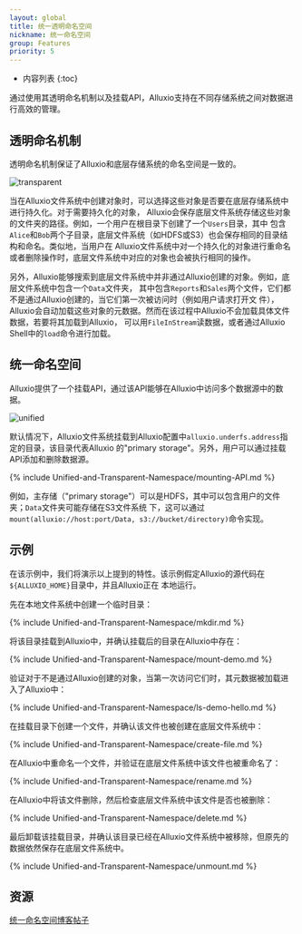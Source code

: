 ```yaml
---
layout: global
title: 统一透明命名空间
nickname: 统一命名空间
group: Features
priority: 5
---
```


* 内容列表
{:toc}

通过使用其透明命名机制以及挂载API，Alluxio支持在不同存储系统之间对数据进行高效的管理。

## 透明命名机制

透明命名机制保证了Alluxio和底层存储系统的命名空间是一致的。

![transparent]({{site.data.img.screenshot_transparent}})

当在Alluxio文件系统中创建对象时，可以选择这些对象是否要在底层存储系统中进行持久化。对于需要持久化的对象，
Alluxio会保存底层文件系统存储这些对象的文件夹的路径。例如，一个用户在根目录下创建了一个`Users`目录，其中
包含`Alice`和`Bob`两个子目录，底层文件系统（如HDFS或S3）也会保存相同的目录结构和命名。类似地，当用户在
Alluxio文件系统中对一个持久化的对象进行重命名或者删除操作时，底层文件系统中对应的对象也会被执行相同的操作。

另外，Alluxio能够搜索到底层文件系统中并非通过Alluxio创建的对象。例如，底层文件系统中包含一个`Data`文件夹，
其中包含`Reports`和`Sales`两个文件，它们都不是通过Alluxio创建的，当它们第一次被访问时（例如用户请求打开文
件），Alluxio会自动加载这些对象的元数据。然而在该过程中Alluxio不会加载具体文件数据，若要将其加载到Alluxio，
可以用`FileInStream`读数据，或者通过Alluxio Shell中的`load`命令进行加载。

## 统一命名空间

Alluxio提供了一个挂载API，通过该API能够在Alluxio中访问多个数据源中的数据。

![unified]({{site.data.img.screenshot_unified}})

默认情况下，Alluxio文件系统挂载到Alluxio配置中`alluxio.underfs.address`指定的目录，该目录代表Alluxio
的"primary storage"。另外，用户可以通过挂载API添加和删除数据源。

{% include Unified-and-Transparent-Namespace/mounting-API.md %}

例如，主存储（"primary storage"）可以是HDFS，其中可以包含用户的文件夹；`Data`文件夹可能存储在S3文件系统
下，这可以通过`mount(alluxio://host:port/Data, s3://bucket/directory)`命令实现。

## 示例

在该示例中，我们将演示以上提到的特性。该示例假定Alluxio的源代码在`${ALLUXIO_HOME}`目录中，并且Alluxio正在
本地运行。

先在本地文件系统中创建一个临时目录：

{% include Unified-and-Transparent-Namespace/mkdir.md %}

将该目录挂载到Alluxio中，并确认挂载后的目录在Alluxio中存在：

{% include Unified-and-Transparent-Namespace/mount-demo.md %}

验证对于不是通过Alluxio创建的对象，当第一次访问它们时，其元数据被加载进入了Alluxio中：

{% include Unified-and-Transparent-Namespace/ls-demo-hello.md %}

在挂载目录下创建一个文件，并确认该文件也被创建在底层文件系统中：

{% include Unified-and-Transparent-Namespace/create-file.md %}

在Alluxio中重命名一个文件，并验证在底层文件系统中该文件也被重命名了：

{% include Unified-and-Transparent-Namespace/rename.md %}

在Alluxio中将该文件删除，然后检查底层文件系统中该文件是否也被删除：

{% include Unified-and-Transparent-Namespace/delete.md %}

最后卸载该挂载目录，并确认该目录已经在Alluxio文件系统中被移除，但原先的数据依然保存在底层文件系统中。

{% include Unified-and-Transparent-Namespace/unmount.md %}

## 资源

[统一命名空间博客帖子](http://www.alluxio.com/2016/04/unified-namespace-allowing-applications-to-access-data-anywhere/)
